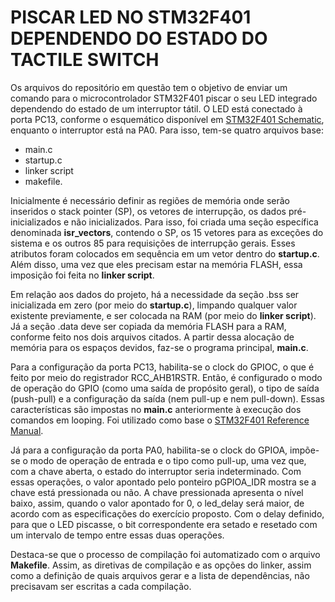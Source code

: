# PISCAR LED NO STM32F401 DEPENDENDO DO ESTADO DO TACTILE SWITCH

Os arquivos do repositório em questão tem o objetivo de enviar um comando para o microcontrolador STM32F401 piscar o seu LED integrado dependendo do estado de um interruptor tátil. O LED está conectado à porta PC13, conforme o esquemático disponível em [STM32F401 Schematic](https://stm32-base.org/assets/pdf/boards/original-schematic-STM32F401CCU6_WeAct_Black_Pill_V1.2.pdf),
enquanto o interruptor está na PA0. Para isso, tem-se quatro arquivos base:
- main.c
- startup.c
- linker script
- makefile.

Inicialmente é necessário definir as regiões de memória onde serão inseridos o stack pointer (SP), os vetores de interrupção, os dados pré-inicializados e não inicializados. Para isso, foi criada uma seção específica denominada **isr_vectors**, contendo o SP, os 15 vetores para as exceções do sistema e os outros 85 para requisições de interrupção gerais. Esses atributos foram colocados em sequência em um vetor dentro do **startup.c**. Além disso, uma vez que eles precisam estar na memória FLASH, essa imposição foi feita no **linker script**.

Em relação aos dados do projeto, há a necessidade da seção .bss ser inicializada em zero (por meio do **startup.c**), limpando qualquer valor existente previamente, e ser colocada na RAM (por meio do **linker script**). Já a seção .data deve ser copiada da memória FLASH para a RAM, conforme feito nos dois arquivos citados. A partir dessa alocação de memória para os espaços devidos, faz-se o programa principal, **main.c**.

Para a configuração da porta PC13, habilita-se o clock do GPIOC, o que é feito por meio do registrador RCC_AHB1RSTR. Então, é configurado o modo de operação do GPIO (como uma saída de propósito geral), o tipo de saída (push-pull) e a configuração da saída (nem pull-up e nem pull-down). Essas características são impostas no **main.c** anteriormente à execução dos comandos em looping. Foi utilizado como base o [STM32F401 Reference Manual](https://www.st.com/resource/en/reference_manual/dm00096844-stm32f401xb-c-and-stm32f401xd-e-advanced-arm-based-32-bit-mcus-stmicroelectronics.pdf).

Já para a configuração da porta PA0, habilita-se o clock do GPIOA, impõe-se o modo de operação de entrada e o tipo como pull-up, uma vez que, com a chave aberta, o estado do interruptor seria indeterminado. Com essas operações, o valor apontado pelo ponteiro pGPIOA_IDR mostra se a chave está pressionada ou não. A chave pressionada apresenta o nível baixo, assim, quando o valor apontado for 0, o led_delay será maior, de acordo com as especificações do exercício proposto. Com o delay definido, para que o LED piscasse, o bit correspondente era setado e resetado com um intervalo de tempo entre essas duas operações. 

Destaca-se que o processo de compilação foi automatizado com o arquivo **Makefile**. Assim, as diretivas de compilação e as opções do linker, assim como a definição de quais arquivos gerar e a lista de dependências, não precisavam ser escritas a cada compilação. 
